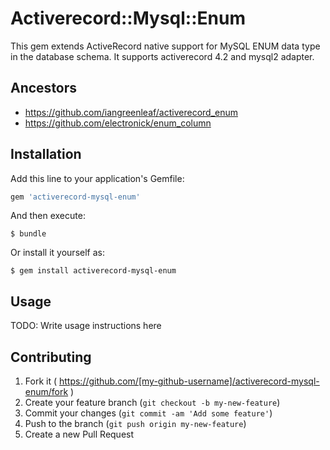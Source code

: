 # Activerecord::Mysql::Enum

This gem extends ActiveRecord native support for MySQL ENUM data type in the database schema.
It supports activerecord 4.2 and mysql2 adapter.

## Ancestors

 - https://github.com/iangreenleaf/activerecord_enum
 - https://github.com/electronick/enum_column

## Installation

Add this line to your application's Gemfile:

```ruby
gem 'activerecord-mysql-enum'
```

And then execute:

    $ bundle

Or install it yourself as:

    $ gem install activerecord-mysql-enum

## Usage

TODO: Write usage instructions here

## Contributing

1. Fork it ( https://github.com/[my-github-username]/activerecord-mysql-enum/fork )
2. Create your feature branch (`git checkout -b my-new-feature`)
3. Commit your changes (`git commit -am 'Add some feature'`)
4. Push to the branch (`git push origin my-new-feature`)
5. Create a new Pull Request
